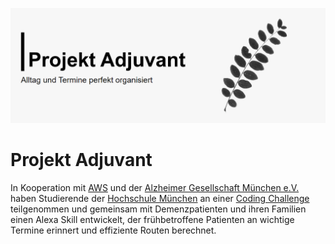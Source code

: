 ![Adjuvant](https://raw.githubusercontent.com/projekt-adjuvant/.github/main/profile/cover.png)

# Projekt Adjuvant

In Kooperation mit [AWS](https://www.aws.com) und der [Alzheimer Gesellschaft München e.V.](https://www.agm-online.de) haben Studierende der [Hochschule München](https://cs.hm.edu) an einer [Coding Challenge](https://hm.edu/sites/dt_lab/challenges/detail_page_challenges_dtlab_15168.de.html) teilgenommen und gemeinsam mit Demenzpatienten und ihren Familien einen Alexa Skill entwickelt, der frühbetroffene Patienten an wichtige Termine erinnert und effiziente Routen berechnet.
